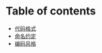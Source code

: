 # Table of contents

* [代码格式](README.md)
* [命名约定](ming-ming-yue-ding.md)
* [编码风格](bian-ma-feng-ge.md)

